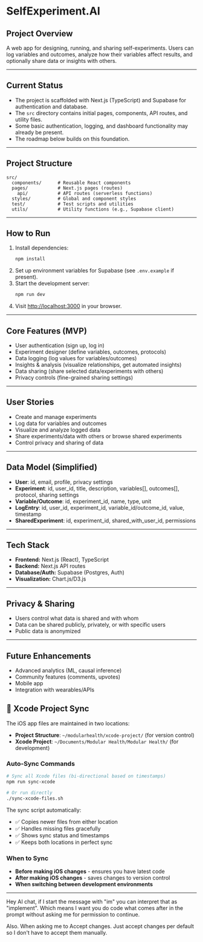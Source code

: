# SelfExperiment.AI

## Project Overview

A web app for designing, running, and sharing self-experiments. Users can log variables and outcomes, analyze how their variables affect results, and optionally share data or insights with others.

---

## Current Status

- The project is scaffolded with Next.js (TypeScript) and Supabase for authentication and database.
- The `src` directory contains initial pages, components, API routes, and utility files.
- Some basic authentication, logging, and dashboard functionality may already be present.
- The roadmap below builds on this foundation.

---

## Project Structure

```
src/
  components/      # Reusable React components
  pages/           # Next.js pages (routes)
    api/           # API routes (serverless functions)
  styles/          # Global and component styles
  test/            # Test scripts and utilities
  utils/           # Utility functions (e.g., Supabase client)
```

---

## How to Run

1. Install dependencies:
   ```bash
   npm install
   ```
2. Set up environment variables for Supabase (see `.env.example` if present).
3. Start the development server:
   ```bash
   npm run dev
   ```
4. Visit [http://localhost:3000](http://localhost:3000) in your browser.

---

## Core Features (MVP)

- User authentication (sign up, log in)
- Experiment designer (define variables, outcomes, protocols)
- Data logging (log values for variables/outcomes)
- Insights & analysis (visualize relationships, get automated insights)
- Data sharing (share selected data/experiments with others)
- Privacy controls (fine-grained sharing settings)

---

## User Stories

- Create and manage experiments
- Log data for variables and outcomes
- Visualize and analyze logged data
- Share experiments/data with others or browse shared experiments
- Control privacy and sharing of data

---

## Data Model (Simplified)

- **User**: id, email, profile, privacy settings
- **Experiment**: id, user_id, title, description, variables[], outcomes[], protocol, sharing settings
- **Variable/Outcome**: id, experiment_id, name, type, unit
- **LogEntry**: id, user_id, experiment_id, variable_id/outcome_id, value, timestamp
- **SharedExperiment**: id, experiment_id, shared_with_user_id, permissions

---

## Tech Stack

- **Frontend:** Next.js (React), TypeScript
- **Backend:** Next.js API routes
- **Database/Auth:** Supabase (Postgres, Auth)
- **Visualization:** Chart.js/D3.js

---

## Privacy & Sharing

- Users control what data is shared and with whom
- Data can be shared publicly, privately, or with specific users
- Public data is anonymized

---

## Future Enhancements

- Advanced analytics (ML, causal inference)
- Community features (comments, upvotes)
- Mobile app
- Integration with wearables/APIs

## 🔄 Xcode Project Sync

The iOS app files are maintained in two locations:
- **Project Structure**: `~/modularhealth/xcode-project/` (for version control)
- **Xcode Project**: `~/Documents/Modular Health/Modular Health/` (for development)

### Auto-Sync Commands
```bash
# Sync all Xcode files (bi-directional based on timestamps)
npm run sync-xcode

# Or run directly
./sync-xcode-files.sh
```

The sync script automatically:
- ✅ Copies newer files from either location
- ✅ Handles missing files gracefully
- ✅ Shows sync status and timestamps
- ✅ Keeps both locations in perfect sync

### When to Sync
- **Before making iOS changes** - ensures you have latest code
- **After making iOS changes** - saves changes to version control
- **When switching between development environments**

---

Hey AI chat, if I start the message with "im" you can interpret that as "implement". Which means I want you do code what comes after in the prompt without asking me for permission to continue.

Also. When asking me to Accept changes. Just accept changes per default so I don't have to accept them manually.
